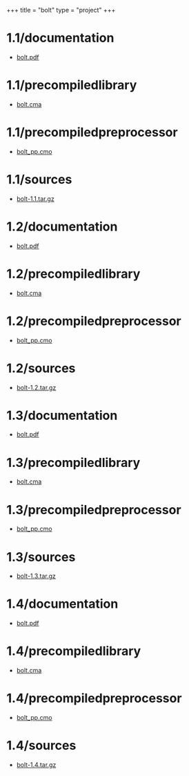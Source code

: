 +++
title = "bolt"
type = "project"
+++

# 1.1/documentation
* [bolt.pdf](/bolt/1.1/documentation/bolt.pdf)

# 1.1/precompiledlibrary
* [bolt.cma](/bolt/1.1/precompiledlibrary/bolt.cma)

# 1.1/precompiledpreprocessor
* [bolt_pp.cmo](/bolt/1.1/precompiledpreprocessor/bolt_pp.cmo)

# 1.1/sources
* [bolt-1.1.tar.gz](/bolt/1.1/sources/bolt-1.1.tar.gz)

# 1.2/documentation
* [bolt.pdf](/bolt/1.2/documentation/bolt.pdf)

# 1.2/precompiledlibrary
* [bolt.cma](/bolt/1.2/precompiledlibrary/bolt.cma)

# 1.2/precompiledpreprocessor
* [bolt_pp.cmo](/bolt/1.2/precompiledpreprocessor/bolt_pp.cmo)

# 1.2/sources
* [bolt-1.2.tar.gz](/bolt/1.2/sources/bolt-1.2.tar.gz)

# 1.3/documentation
* [bolt.pdf](/bolt/1.3/documentation/bolt.pdf)

# 1.3/precompiledlibrary
* [bolt.cma](/bolt/1.3/precompiledlibrary/bolt.cma)

# 1.3/precompiledpreprocessor
* [bolt_pp.cmo](/bolt/1.3/precompiledpreprocessor/bolt_pp.cmo)

# 1.3/sources
* [bolt-1.3.tar.gz](/bolt/1.3/sources/bolt-1.3.tar.gz)

# 1.4/documentation
* [bolt.pdf](/bolt/1.4/documentation/bolt.pdf)

# 1.4/precompiledlibrary
* [bolt.cma](/bolt/1.4/precompiledlibrary/bolt.cma)

# 1.4/precompiledpreprocessor
* [bolt_pp.cmo](/bolt/1.4/precompiledpreprocessor/bolt_pp.cmo)

# 1.4/sources
* [bolt-1.4.tar.gz](/bolt/1.4/sources/bolt-1.4.tar.gz)